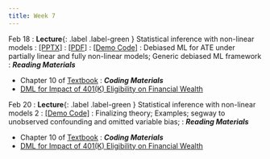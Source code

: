 ```yaml
---
title: Week 7
---
```


Feb 18
: **Lecture**{: .label .label-green } Statistical inference with non-linear models
  : [[PPTX]](https://github.com/stanford-msande228/winter25/raw/main/assets/presentations/MSANDE228_Lecture13_Inference_with_Modern_NonLinear_Methods.pptx)
  : [[PDF]](https://github.com/stanford-msande228/winter25/raw/main/assets/presentations/MSANDE228_Lecture13_Inference_with_Modern_NonLinear_Methods.pdf)
  : [[Demo Code]](https://colab.research.google.com/github/stanford-msande228/winter25/blob/main/assets/code/Lecture13_14_Demo.ipynb)
: Debiased ML for ATE under partially linear and fully non-linear models; Generic debiased ML framework
: ***Reading Materials***
- Chapter 10 of [Textbook](https://causalml-book.org)
: ***Coding Materials***
- [DML for Impact of 401(K) Eligibility on Financial Wealth](https://github.com/CausalAIBook/MetricsMLNotebooks/blob/main/CM4/python-dml-401k.ipynb)

Feb 20
: **Lecture**{: .label .label-green } Statistical inference with non-linear models 2
  : [[Demo Code]](https://colab.research.google.com/github/stanford-msande228/winter25/blob/main/assets/code/Lecture13_14_Demo.ipynb)
: Finalizing theory; Examples; segway to unobserved confounding and omitted variable bias;
: ***Reading Materials***
- Chapter 10 of [Textbook](https://causalml-book.org)
: ***Coding Materials***
- [DML for Impact of 401(K) Eligibility on Financial Wealth](https://github.com/CausalAIBook/MetricsMLNotebooks/blob/main/CM4/python-dml-401k.ipynb)


